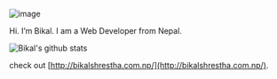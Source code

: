![image](https://github.com/saadeghi/saadeghi/blob/master/dino.gif)

Hi. I’m Bikal. I am a Web Developer from Nepal.

![Bikal's github stats](https://github-readme-stats.vercel.app/api?username=bikal1000&show_icons=true&hide=["prs","issues","contribs"])


check out [http://bikalshrestha.com.np/](http://bikalshrestha.com.np/).
